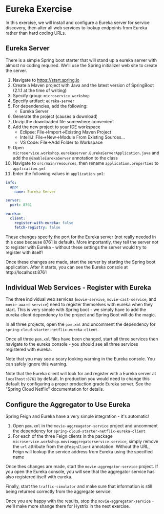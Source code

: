 # Eureka Exercise

In this exercise, we will install and configure a Eureka server for service discovery, then alter all web services to lookup endpoints from Eureka rather than hard coding URLs.

## Eureka Server

There is a simple Spring boot starter that will stand up a eureka server with almost no coding required. We'll use the Spring initializer web site to create the server.

1. Navigate to https://start.spring.io
1. Create a Maven project with Java and the latest version of SpringBoot (2.1.1 at the time of writing)
1. Specify group: `microservice.workshop`
1. Specify artifact: `eureka-server`
1. For dependencies, add the following:
    - Eureka Server
1. Generate the project (causes a download)
1. Unzip the downloaded file somewhere convenient
1. Add the new project to your IDE workspace
    - Eclipse: File->Import->Existing Maven Project
    - IntelliJ: File->New->Module From Existing Sources...
    - VS Code: File->Add Folder to Workspace
1. Open `microservice.workshop.eurekaserver.EurekaServerApplication.java` and add the `@EnableEurekaServer` annotation to the class
1. Navigate to `src/main/resources`, then rename `application.properties` to `application.yml`
1. Enter the following values in `application.yml`:

```yml
info:
  app:
    name: Eureka Server

server:
  port: 8761

eureka:
  client:
    register-with-eureka: false
    fetch-registry: false
```

These changes specify the port for the Eureka server (not really needed in this case because 8761 is default). More importantly, they tell the server not to register with Eureka - without these settings the server would try to register with itself!

Once these changes are made, start the server by starting the Spring boot application. After it starts, you can see the Eureka console at http://localhost:8761

## Individual Web Services - Register with Eureka

The three individual web services (`movie-servive`, `movie-cast-service`, and `movie-award-service`) need to register themselves with eureka when they start. This is very simple with Spring boot - we simply have to add the eureka client dependency to the project and Spring Boot will do the magic.

In all three projects, open the `pom.xml` and uncomment the dependency for `spring-cloud-starter-netflix-eureka-client`.

Once all three `pom.xml` files have been changed, start all three services then navigate to the eureka console - you should see all three services registered with eureka.

Note that you may see a scary looking warning in the Eureka console. You can safely ignore this warning.

Note that the Eureka client will look for and register with a Eureka server at `localhost:8761` by default. In production you would need to change this default by configuring a proper production grade Eureka server. See the "Spring Cloud Netflix" documentation for details.

## Configure the Aggregator to Use Eureka

Spring Feign and Eureka have a very simple integration - it's automatic!

1. Open `pom.xml` in the `movie-aggreagator-service` project and uncomment the dependency for `spring-cloud-starter-netflix-eureka-client`
1. For each of the three Feign clients in the package `microservice.workshop.movieaggregatorservice.service`, simply remove the `url` attribute from the `@FeignClient` annotation. Without the URL, Feign will lookup the service address from Eureka using the specified name

Once thes changes are made, start the `movie-aggregator-service` project. If you open the Eureka console, you will see that the aggregator service has also registered itself with eureka.

Finally, start the `traffic-simulator` and make sure that information is still being returned correctly from the aggregate service.

Once you are happy with the results, stop the `movie-aggregator-service` - we'll make more shange there for Hystrix in the next exercise.
